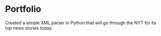 # Portfolio

Created a simple XML parser in Python that will go through the NYT for its top news stories today.
